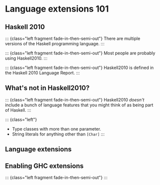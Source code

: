 # Language extensions 101

## Haskell 2010

::: {class="left fragment fade-in-then-semi-out"}
There are multiple versions of the Haskell programming language.
:::

::: {class="left fragment fade-in-then-semi-out"}
Most people are probably using Haskell2010.
:::

::: {class="left fragment fade-in-then-semi-out"}
Haskell2010 is defined in the Haskell 2010 Language Report.
:::

## What's not in Haskell2010?

::: {class="left fragment fade-in-then-semi-out"}
Haskell2010 _doesn't_ include a bunch of language features that you might think of as being part of Haskell.
:::

::: {class="left"}
- Type classes with more than one parameter.
- String literals for anything other than `[Char]`
:::

## Language extensions


## Enabling GHC extensions

::: {class="left fragment fade-in-then-semi-out"}
:::
